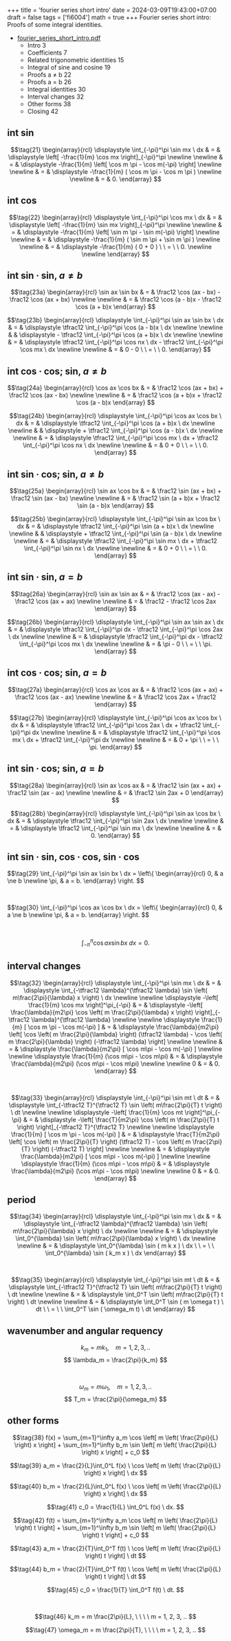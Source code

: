 +++
title = 'fourier series short intro'
date = 2024-03-09T19:43:00+07:00
draft = false
tags = ['fi6004']
math = true
+++
Fourier series short intro: Proofs of some integral identities.
<!--more-->

+ [fourier_series_short_intro.pdf](https://osf.io/eupys)
  - Intro 3
  - Coefficients 7
  - Related trigonometric identities 15
  - Integral of sine and cosine 19
  - Proofs a ≠ b 22
  - Proofs a = b 26
  - Integral identities 30
  - Interval changes 32
  - Other forms 38
  - Closing 42


## int sin
$$\tag{21}
\begin{array}{rcl}
\displaystyle \int_{-\pi}^\pi \sin mx \ dx & = & \displaystyle \left[ -\frac{1}{m} \cos mx \right]_{-\pi}^\pi
\newline \newline
& = & \displaystyle -\frac{1}{m} \left[ \cos m \pi - \cos m(-\pi) \right]
\newline \newline
& = & \displaystyle -\frac{1}{m} ( \cos m \pi - \cos m \pi )
\newline \newline
& = & 0.
\end{array}
$$


## int cos
$$\tag{22}
\begin{array}{rcl}
\displaystyle \int_{-\pi}^\pi \cos mx \ dx & = & \displaystyle \left[ -\frac{1}{m} \sin mx \right]_{-\pi}^\pi
\newline \newline
& = & \displaystyle -\frac{1}{m} \left[ \sin m \pi - \sin m(-\pi) \right]
\newline \newline
& = & \displaystyle -\frac{1}{m} ( \sin m \pi + \sin m \pi )
\newline \newline
& = & \displaystyle -\frac{1}{m} ( 0 + 0 ) \ \ = \ \ 0.
\newline \newline
\end{array}
$$


## int sin &middot; sin, $a \ne b$
$$\tag{23a}
\begin{array}{rcl}
\sin ax \sin bx & = & \frac12 \cos (ax - bx) - \frac12 \cos (ax + bx)
\newline \newline
& = & \frac12 \cos (a - b)x - \frac12 \cos (a + b)x
\end{array}
$$

$$\tag{23b}
\begin{array}{rcl}
\displaystyle \int_{-\pi}^\pi \sin ax \sin bx \ dx & = & \displaystyle \tfrac12 \int_{-\pi}^\pi \cos (a - b)x \ dx
\newline \newline
& & \displaystyle - \tfrac12 \int_{-\pi}^\pi \cos (a + b)x \ dx
\newline \newline
& = & \displaystyle \tfrac12 \int_{-\pi}^\pi \cos nx \ dx - \tfrac12 \int_{-\pi}^\pi \cos mx \ dx
\newline \newline
& = & 0 - 0 \ \ = \ \ 0.
\end{array}
$$


## int cos &middot; cos; sin, $a \ne b$
$$\tag{24a}
\begin{array}{rcl}
\cos ax \cos bx & = & \frac12 \cos (ax + bx) + \frac12 \cos (ax - bx)
\newline \newline
& = & \frac12 \cos (a + b)x + \frac12 \cos (a - b)x
\end{array}
$$

$$\tag{24b}
\begin{array}{rcl}
\displaystyle \int_{-\pi}^\pi \cos ax \cos bx \ dx & = & \displaystyle \tfrac12 \int_{-\pi}^\pi \cos (a + b)x \ dx
\newline \newline
& & \displaystyle + \tfrac12 \int_{-\pi}^\pi \cos (a - b)x \ dx
\newline \newline
& = & \displaystyle \tfrac12 \int_{-\pi}^\pi \cos mx \ dx + \tfrac12 \int_{-\pi}^\pi \cos nx \ dx
\newline \newline
& = & 0 + 0 \ \ = \ \ 0.
\end{array}
$$


## int sin &middot; cos; sin, $a \ne b$
$$\tag{25a}
\begin{array}{rcl}
\sin ax \cos bx & = & \frac12 \sin (ax + bx) + \frac12 \sin (ax - bx)
\newline \newline
& = & \frac12 \sin (a + b)x + \frac12 \sin (a - b)x
\end{array}
$$

$$\tag{25b}
\begin{array}{rcl}
\displaystyle \int_{-\pi}^\pi \sin ax \cos bx \ dx & = & \displaystyle \tfrac12 \int_{-\pi}^\pi \sin (a + b)x \ dx
\newline \newline
& & \displaystyle + \tfrac12 \int_{-\pi}^\pi \sin (a - b)x \ dx
\newline \newline
& = & \displaystyle \tfrac12 \int_{-\pi}^\pi \sin mx \ dx + \tfrac12 \int_{-\pi}^\pi \sin nx \ dx
\newline \newline
& = & 0 + 0 \ \ = \ \ 0.
\end{array}
$$


## int sin &middot; sin, $a = b$
$$\tag{26a}
\begin{array}{rcl}
\sin ax \sin ax & = & \frac12 \cos (ax - ax) - \frac12 \cos (ax + ax)
\newline \newline
& = & \frac12 - \frac12 \cos 2ax
\end{array}
$$

$$\tag{26b}
\begin{array}{rcl}
\displaystyle \int_{-\pi}^\pi \sin ax \sin ax \ dx & = & \displaystyle \tfrac12 \int_{-\pi}^\pi dx - \tfrac12 \int_{-\pi}^\pi \cos 2ax \ dx
\newline \newline
& = & \displaystyle \tfrac12 \int_{-\pi}^\pi dx - \tfrac12 \int_{-\pi}^\pi \cos mx \ dx
\newline \newline
& = & \pi - 0 \ \ = \ \ \pi.
\end{array}
$$


## int cos &middot; cos; sin, $a = b$
$$\tag{27a}
\begin{array}{rcl}
\cos ax \cos ax & = & \frac12 \cos (ax + ax) + \frac12 \cos (ax - ax)
\newline \newline
& = & \frac12 \cos 2ax + \frac12
\end{array}
$$

$$\tag{27b}
\begin{array}{rcl}
\displaystyle \int_{-\pi}^\pi \cos ax \cos bx \ dx & = & \displaystyle \tfrac12 \int_{-\pi}^\pi \cos 2ax \ dx + \tfrac12 \int_{-\pi}^\pi dx
\newline \newline
& = & \displaystyle \tfrac12 \int_{-\pi}^\pi \cos mx \ dx + \tfrac12 \int_{-\pi}^\pi dx
\newline \newline
& = & 0 + \pi \ \ = \ \ \pi.
\end{array}
$$


## int sin &middot; cos; sin, $a = b$
$$\tag{28a}
\begin{array}{rcl}
\sin ax \cos ax & = & \frac12 \sin (ax + ax) + \frac12 \sin (ax - ax)
\newline \newline
& = & \frac12 \sin 2ax + 0
\end{array}
$$

$$\tag{28b}
\begin{array}{rcl}
\displaystyle \int_{-\pi}^\pi \sin ax \cos bx \ dx & = & \displaystyle \tfrac12 \int_{-\pi}^\pi \sin 2ax \ dx
\newline \newline
& = & \displaystyle \tfrac12 \int_{-\pi}^\pi \sin mx \ dx
\newline \newline
& = & 0.
\end{array}
$$


## int sin &middot; sin, cos &middot; cos,  sin &middot; cos
$$\tag{29}
\int_{-\pi}^\pi \sin ax \sin bx \ dx = \left\\{
\begin{array}{rcl}
0, & a \ne b \newline
\pi, & a = b.
\end{array}
\right.
$$

&nbsp;

$$\tag{30}
\int_{-\pi}^\pi \cos ax \cos bx \ dx = \left\\{
\begin{array}{rcl}
0, & a \ne b \newline
\pi, & a = b.
\end{array}
\right.
$$

&nbsp;

$$\tag{31}
\int_{-\pi}^\pi \cos ax \sin bx \ dx = 0.
$$


## interval changes
$$\tag{32}
\begin{array}{rcl}
\displaystyle \int_{-\pi}^\pi \sin mx \ dx & = & \displaystyle \int_{-\tfrac12 \lambda}^{\tfrac12 \lambda} \sin \left( m\frac{2\pi}{\lambda} x \right) \ dx
\newline \newline
\displaystyle -\left[ \frac{1}{m} \cos mx \right]^\pi_{-\pi}  & = & \displaystyle  -\left[ \frac{\lambda}{m2\pi} \cos \left( m \frac{2\pi}{\lambda} x \right) \right]_{-\tfrac12 \lambda}^{\tfrac12 \lambda}
\newline \newline
\displaystyle \frac{1}{m} [ \cos m \pi - \cos m(-\pi) ] & = & \displaystyle \frac{\lambda}{m2\pi} \left[ \cos \left( m \frac{2\pi}{\lambda} \right) (\tfrac12 \lambda) - \cos \left( m \frac{2\pi}{\lambda} \right) (-\tfrac12 \lambda) \right]
\newline \newline
& = & \displaystyle \frac{\lambda}{m2\pi} [ \cos m\pi - \cos m(-\pi) ]
\newline \newline
\displaystyle \frac{1}{m} (\cos m\pi - \cos m\pi) & = & \displaystyle \frac{\lambda}{m2\pi} (\cos m\pi - \cos m\pi)
\newline \newline
0 & = & 0.
\end{array}
$$

&nbsp;

$$\tag{33}
\begin{array}{rcl}
\displaystyle \int_{-\pi}^\pi \sin mt \ dt & = & \displaystyle \int_{-\tfrac12 T}^{\tfrac12 T} \sin \left( m\frac{2\pi}{T} t \right) \ dt
\newline \newline
\displaystyle -\left[ \frac{1}{m} \cos mt \right]^\pi_{-\pi}  & = & \displaystyle -\left[ \frac{T}{m2\pi} \cos \left( m \frac{2\pi}{T} t \right) \right]_{-\tfrac12 T}^{\tfrac12 T}
\newline \newline
\displaystyle \frac{1}{m} [ \cos m \pi - \cos m(-\pi) ] & = & \displaystyle \frac{T}{m2\pi} \left[ \cos \left( m \frac{2\pi}{T} \right) (\tfrac12 T) - \cos \left( m \frac{2\pi}{T} \right) (-\tfrac12 T) \right]
\newline \newline
& = & \displaystyle \frac{\lambda}{m2\pi} [ \cos m\pi - \cos m(-\pi) ]
\newline \newline
\displaystyle \frac{1}{m} (\cos m\pi - \cos m\pi) & = & \displaystyle \frac{\lambda}{m2\pi} (\cos m\pi - \cos m\pi)
\newline \newline
0 & = & 0.
\end{array}
$$


## period
$$\tag{34}
\begin{array}{rcl}
\displaystyle \int_{-\pi}^\pi \sin mx \ dx & = & \displaystyle \int_{-\tfrac12 \lambda}^{\tfrac12 \lambda} \sin \left( m\frac{2\pi}{\lambda} x \right) \ dx
\newline \newline
& = & \displaystyle \int_0^{\lambda} \sin \left( m\frac{2\pi}{\lambda} x \right) \ dx
\newline \newline
& = & \displaystyle \int_0^{\lambda} \sin ( m k x ) \ dx \ \ = \ \  \int_0^{\lambda} \sin ( k_m x ) \ dx
\end{array}
$$

&nbsp;

$$\tag{35}
\begin{array}{rcl}
\displaystyle \int_{-\pi}^\pi \sin mt \ dt & = & \displaystyle \int_{-\tfrac12 T}^{\tfrac12 T} \sin \left( m\frac{2\pi}{T} t \right) \ dt
\newline \newline
& = & \displaystyle \int_0^T \sin \left( m\frac{2\pi}{T} t \right) \ dt
\newline \newline
& = & \displaystyle \int_0^T \sin ( m \omega t ) \ dt \ \ = \ \ \int_0^T \sin ( \omega_m t) \ dt
\end{array}
$$


## wavenumber and angular requency
$$\tag{36}
k_m = m k_1, \ \ \ \ m = 1, 2, 3, ..
$$
$$
\lambda_m = \frac{2\pi}{k_m}
$$

&nbsp;

$$\tag{37}
\omega_m = m \omega_1,  \ \ \ \ m = 1, 2, 3, ..
$$
$$
T_m = \frac{2\pi}{\omega_m}
$$


## other forms
$$\tag{38}
f(x) = \sum_{m=1}^\infty a_m \cos \left[ m \left( \frac{2\pi}{L} \right) x \right] + \sum_{m=1}^\infty b_m \sin \left[ m \left( \frac{2\pi}{L} \right) x \right] + c_0
$$

$$\tag{39}
a_m = \frac{2}{L}\int_0^L f(x) \ \cos \left[ m \left( \frac{2\pi}{L} \right) x \right] \ dx
$$

$$\tag{40}
b_m = \frac{2}{L}\int_0^L f(x) \ \cos \left[ m \left( \frac{2\pi}{L} \right) x \right] \ dx
$$

$$\tag{41}
c_0 = \frac{1}{L} \int_0^L f(x) \ dx.
$$


$$\tag{42}
f(t) = \sum_{m=1}^\infty a_m \cos \left[ m \left( \frac{2\pi}{L} \right) t \right] + \sum_{m=1}^\infty b_m \sin \left[ m \left( \frac{2\pi}{L} \right) t \right] + c_0
$$

$$\tag{43}
a_m = \frac{2}{T}\int_0^T f(t) \ \cos \left[ m \left( \frac{2\pi}{L} \right) t \right] \ dt
$$

$$\tag{44}
b_m = \frac{2}{T}\int_0^T f(t) \ \cos \left[ m \left( \frac{2\pi}{L} \right) t \right] \ dt
$$

$$\tag{45}
c_0 = \frac{1}{T} \int_0^T f(t) \ dt.
$$

&nbsp;

$$\tag{46}
k_m = m \frac{2\pi}{L}, \ \ \ \ m = 1, 2, 3, ..
$$

$$\tag{47}
\omega_m = m \frac{2\pi}{T}, \ \ \ \ m = 1, 2, 3, ..
$$

